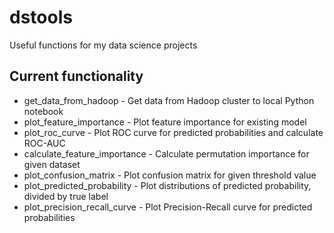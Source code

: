 # dstools
Useful functions for my data science projects

## Current functionality

* get_data_from_hadoop - Get data from Hadoop cluster to local Python notebook
* plot_feature_importance - Plot feature importance for existing model
* plot_roc_curve - Plot ROC curve for predicted probabilities and calculate ROC-AUC
* calculate_feature_importance - Calculate permutation importance for given dataset
* plot_confusion_matrix - Plot confusion matrix for given threshold value
* plot_predicted_probability - Plot distributions of predicted probability, divided by true label
* plot_precision_recall_curve - Plot Precision-Recall curve for predicted probabilities
